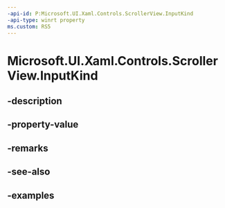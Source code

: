 ```yaml
---
-api-id: P:Microsoft.UI.Xaml.Controls.ScrollerView.InputKind
-api-type: winrt property
ms.custom: RS5
---
```


<!-- Property syntax.
public ScrollerInputKind InputKind { get;  set; }
-->

# Microsoft.UI.Xaml.Controls.ScrollerView.InputKind

## -description

## -property-value

## -remarks

## -see-also

## -examples

